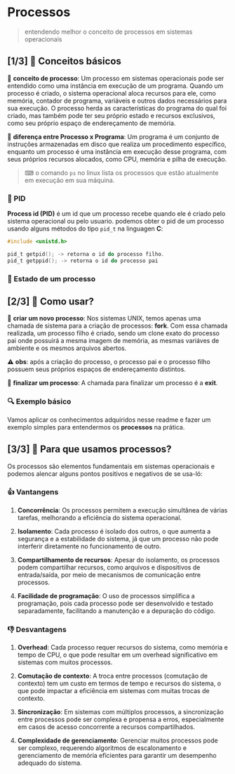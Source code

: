 # Processos

> entendendo melhor o conceito de processos em sistemas operacionais

## [1/3] 📝 Conceitos básicos

🔶 **conceito de processo**: Um processo em sistemas operacionais pode ser entendido como uma instância em execução de um programa. Quando um processo é criado, o sistema operacional aloca recursos para ele, como memória, contador de programa, variáveis e outros dados necessários para sua execução. O processo herda as características do programa do qual foi criado, mas também pode ter seu próprio estado e recursos exclusivos, como seu próprio espaço de endereçamento de memória.

🔶 **diferença entre Processo x Programa**: Um programa é um conjunto de instruções armazenadas em disco que realiza um procedimento específico, enquanto um processo é uma instância em execução desse programa, com seus próprios recursos alocados, como CPU, memória e pilha de execução.

> ⌨ o comando `ps` no linux lista os processos que estão atualmente em execução em sua máquina.

### 🔶 PID

**Process id (PID)** é um id que um processo recebe quando ele é criado pelo sistema operacional ou pelo usuario. podemos obter o pid de um processo usando alguns métodos do tipo `pid_t` na linguagen **C**:

```c
#include <unistd.h>

pid_t getpid(); -> retorna o id do processo filho.
pid_t getppid(); -> retorna o id do processo pai
```

### 🔶 Estado de um processo



## [2/3] 🔧 Como usar?

🔶 **criar um novo processo**: Nos sistemas UNIX, temos apenas uma chamada de sistema para a criação de processos: **fork**. Com essa chamada realizada, um processo filho é criado, sendo um clone exato do processo pai onde possuirá a mesma imagem de memória, as mesmas variáves de ambiente e os mesmos arquivos abertos.

⚠️ **obs**: após a criação do processo, o processo pai e o processo filho possuem seus próprios espaços de endereçamento distintos.

🔶 **finalizar um processo**: A chamada para finalizar um processo é a **exit**.

### 🔍 Exemplo básico

Vamos aplicar os conhecimentos adquiridos nesse readme e fazer um exemplo simples para entendermos os **processos** na prática.

## [3/3] 🎯 Para que usamos processos?

Os processos são elementos fundamentais em sistemas operacionais e podemos alencar alguns pontos positivos e negativos de se usa-ló:

### 👍 Vantangens

1. **Concorrência**: Os processos permitem a execução simultânea de várias tarefas, melhorando a eficiência do sistema operacional.

2. **Isolamento**: Cada processo é isolado dos outros, o que aumenta a segurança e a estabilidade do sistema, já que um processo não pode interferir diretamente no funcionamento de outro.

3. **Compartilhamento de recursos**: Apesar do isolamento, os processos podem compartilhar recursos, como arquivos e dispositivos de entrada/saída, por meio de mecanismos de comunicação entre processos.

4. **Facilidade de programação**: O uso de processos simplifica a programação, pois cada processo pode ser desenvolvido e testado separadamente, facilitando a manutenção e a depuração do código.

### 👎 Desvantagens

1. **Overhead**: Cada processo requer recursos do sistema, como memória e tempo de CPU, o que pode resultar em um overhead significativo em sistemas com muitos processos.

2. **Comutação de contexto**: A troca entre processos (comutação de contexto) tem um custo em termos de tempo e recursos do sistema, o que pode impactar a eficiência em sistemas com muitas trocas de contexto.

3. **Sincronização**: Em sistemas com múltiplos processos, a sincronização entre processos pode ser complexa e propensa a erros, especialmente em casos de acesso concorrente a recursos compartilhados.

4. **Complexidade de gerenciamento**: Gerenciar muitos processos pode ser complexo, requerendo algoritmos de escalonamento e gerenciamento de memória eficientes para garantir um desempenho adequado do sistema.